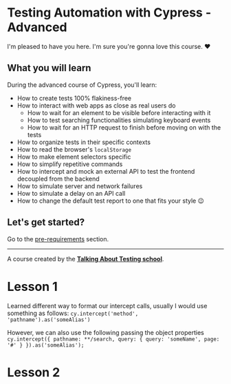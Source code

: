 # Testing Automation with Cypress - Advanced

I'm pleased to have you here. I'm sure you're gonna love this course. ❤️

## What you will learn

During the advanced course of Cypress, you'll learn:

- How to create tests 100% flakiness-free
- How to interact with web apps as close as real users do
  - How to wait for an element to be visible before interacting with it
  - How to test searching functionalities simulating keyboard events
  - How to wait for an HTTP request to finish before moving on with the tests
- How to organize tests in their specific contexts
- How to read the browser's `localStorage`
- How to make element selectors specific
- How to simplify repetitive commands
- How to intercept and mock an external API to test the frontend decoupled from the backend
- How to simulate server and network failures
- How to simulate a delay on an API call
- How to change the default test report to one that fits your style 😉

## Let's get started?

Go to the [pre-requirements](./lessons/0.md) section.

___

A course created by the [**Talking About Testing school**](https://udemy.com/user/walmyr).

# Lesson 1
Learned different way to format our intercept calls, usually I would use something as follows:
`cy.intercept('method', 'pathname').as('someAlias')`

However, we can also use the following passing the object properties
`cy.intercept({
  pathname: **/search,
  query: {
    query: 'someName',
    page: '#'
  }
}).as('someAlias');`

# Lesson 2